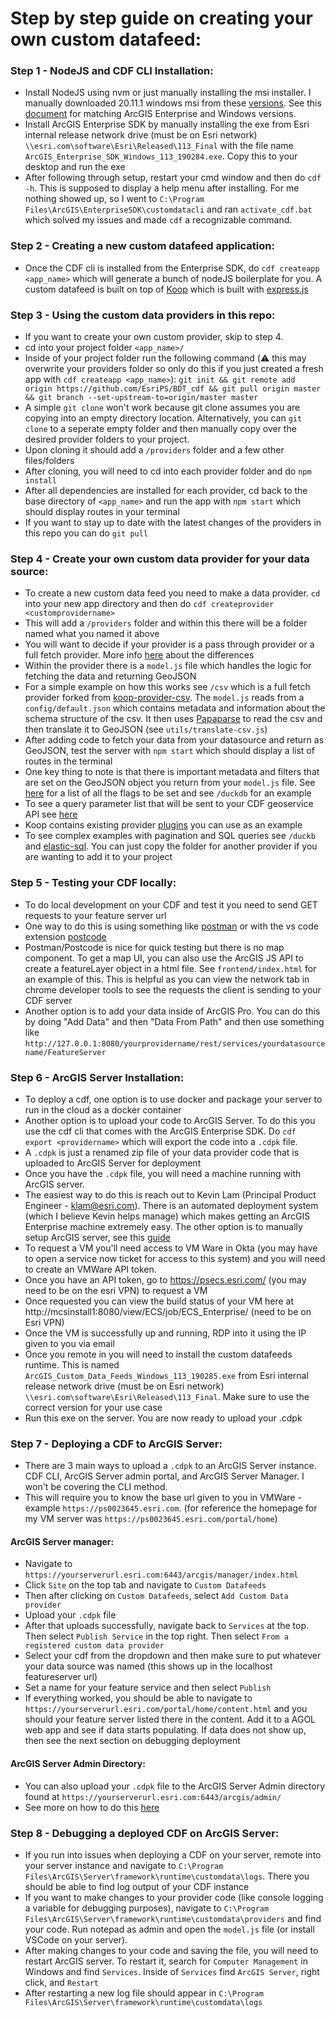 # Step by step guide on creating your own custom datafeed: 
### Step 1 - NodeJS and CDF CLI Installation:
- Install NodeJS using nvm or just manually installing the msi installer. I manually downloaded 20.11.1 windows msi from these [versions](https://nodejs.org/dist/). See this [document](https://developers.arcgis.com/enterprise-sdk/guide/custom-data-feeds/installing-and-configuring-custom-data-feeds/) for matching ArcGIS Enterprise and Windows versions. 
- Install ArcGIS Enterprise SDK by manually installing the exe from Esri internal release network drive (must be on Esri network) `\\esri.com\software\Esri\Released\113_Final` with the file name `ArcGIS_Enterprise_SDK_Windows_113_190284.exe`. Copy this to your desktop and run the exe
- After following through setup, restart your cmd window and then do `cdf -h`. This is supposed to display a help menu after installing. For me nothing showed up, so I went to `C:\Program Files\ArcGIS\EnterpriseSDK\customdatacli` and ran `activate_cdf.bat` which solved my issues and made `cdf` a recognizable command.

### Step 2 - Creating a new custom datafeed application:
- Once the CDF cli is installed from the Enterprise SDK, do `cdf createapp <app_name>` which will generate a bunch of nodeJS boilerplate for you. A custom datafeed is built on top of [Koop](https://koopjs.github.io/docs) which is built with [express.js](https://expressjs.com/)

### Step 3 - Using the custom data providers in this repo: 
- If you want to create your own custom provider, skip to step 4.
- cd into your project folder `<app_name>/`
- Inside of your project folder run the following command (⚠️ this may overwrite your providers folder so only do this if you just created a fresh app with `cdf createapp <app_name>`): 
`git init && git remote add origin https://github.com/EsriPS/BDT_cdf && git pull origin master && git branch --set-upstream-to=origin/master master`
- A simple `git clone` won't work because git clone assumes you are copying into an empty directory location. Alternatively, you can `git clone` to a seperate empty folder and then manually copy over the desired provider folders to your project. 
- Upon cloning it should add a `/providers` folder and a few other files/folders
- After cloning, you will need to cd into each provider folder and do `npm install`
- After all dependencies are installed for each provider, cd back to the base directory of `<app_name>` and run the app with `npm start` which should display routes in your terminal
- If you want to stay up to date with the latest changes of the providers in this repo you can do `git pull` 

### Step 4 - Create your own custom data provider for your data source:
- To create a new custom data feed you need to make a data provider. `cd` into your new app directory and then do `cdf createprovider <customprovidername>`
- This will add a `/providers` folder and within this there will be a folder named what you named it above
- You will want to decide if your provider is a pass through provider or a full fetch provider. More info [here](https://developers.arcgis.com/enterprise-sdk/guide/custom-data-feeds/create-a-custom-data-feed-provider/) about the differences 
- Within the provider there is a `model.js` file which handles the logic for fetching the data and returning GeoJSON 
- For a simple example on how this works see `/csv` which is a full fetch provider forked from [koop-provider-csv](https://github.com/koopjs/koop-provider-csv). The `model.js` reads from a `config/default.json` which contains metadata and information about the schema structure of the csv. It then uses [Papaparse](https://www.papaparse.com/) to read the csv and then translate it to GeoJSON (see `utils/translate-csv.js`)
- After adding code to fetch your data from your datasource and return as GeoJSON, test the server with `npm start` which should display a list of routes in the terminal
- One key thing to note is that there is important metadata and filters that are set on the GeoJSON object you return from your `model.js` file. See [here](https://github.com/koopjs/FeatureServer#featureserverroute) for a list of all the flags to be set and see `/duckdb` for an example
- To see a query parameter list that will be sent to your CDF geoservice API see [here](https://developers.arcgis.com/rest/services-reference/enterprise/query-feature-service-layer/)
- Koop contains existing provider [plugins](https://koopjs.github.io/docs/available-plugins/providers) you can use as an example
- To see complex examples with pagination and SQL queries see `/duckb` and [elastic-sql](https://github.com/koopjs/koop-provider-elastic-sql/tree/main). You can just copy the folder for another provider if you are wanting to add it to your project

### Step 5 - Testing your CDF locally: 
- To do local development on your CDF and test it you need to send GET requests to your feature server url
- One way to do this is using something like [postman](https://www.postman.com/) or with the vs code extension [postcode](https://github.com/rohinivsenthil/postcode)
- Postman/Postcode is nice for quick testing but there is no map component. To get a map UI, you can also use the ArcGIS JS API to create a featureLayer object in a html file. See `frontend/index.html` for an example of this. This is helpful as you can view the network tab in chrome developer tools to see the requests the client is sending to your CDF server
- Another option is to add your data inside of ArcGIS Pro. You can do this by doing "Add Data" and then "Data From Path" and then use something like `http://127.0.0.1:8080/yourprovidername/rest/services/yourdatasourcename/FeatureServer`

### Step 6 - ArcGIS Server Installation: 
- To deploy a cdf, one option is to use docker and package your server to run in the cloud as a docker container
- Another option is to upload your code to ArcGIS Server. To do this you use the cdf cli that comes with the ArcGIS Enterprise SDK. Do `cdf export <providername>` which will export the code into a `.cdpk` file. 
- A `.cdpk` is just a renamed zip file of your data provider code that is uploaded to ArcGIS Server for deployment
- Once you have the `.cdpk` file, you will need a machine running with ArcGIS server.
- The easiest way to do this is reach out to Kevin Lam (Principal Product Engineer - klam@esri.com). There is an automated deployment system (which I believe Kevin helps manage) which makes getting an ArcGIS Enterprise machine extremely easy. The other option is to manually setup ArcGIS server, see this [guide](https://enterprise.arcgis.com/en/server/latest/install/windows/steps-to-get-arcgis-for-server-up-and-running.htm)
- To request a VM you'll need access to VM Ware in Okta (you may have to open a service now ticket for access to this system) and you will need to create an VMWare API token.
- Once you have an API token, go to https://psecs.esri.com/ (you may need to be on the esri VPN) to request a VM
- Once requested you can view the build status of your VM here at http://mcsinstall1:8080/view/ECS/job/ECS_Enterprise/ (need to be on Esri VPN)
- Once the VM is successfully up and running, RDP into it using the IP given to you via email
- Once you remote in you will need to install the custom datafeeds runtime. This is named `ArcGIS_Custom_Data_Feeds_Windows_113_190285.exe` from Esri internal release network drive (must be on Esri network) `\\esri.com\software\Esri\Released\113_Final`. Make sure to use the correct version for your use case
- Run this exe on the server. You are now ready to upload your .cdpk

### Step 7 - Deploying a CDF to ArcGIS Server:
- There are 3 main ways to upload a `.cdpk` to an ArcGIS Server instance. CDF CLI, ArcGIS Server admin portal, and ArcGIS Server Manager. I won't be covering the CLI method.
- This will require you to know the base url given to you in VMWare - example `https://ps0023645.esri.com`. (for reference the homepage for my VM server was `https://ps0023645.esri.com/portal/home`)
#### ArcGIS Server manager: 
- Navigate to `https://yourserverurl.esri.com:6443/arcgis/manager/index.html`
- Click `Site` on the top tab and navigate to `Custom Datafeeds`
- Then after clicking on `Custom Datafeeds`, select `Add Custom Data provider`
- Upload your `.cdpk` file
- After that uploads successfully, navigate back to `Services` at the top. Then select `Publish Service` in the top right. Then select `From a registered custom data provider`
- Select your cdf from the dropdown and then make sure to put whatever your data source was named (this shows up in the localhost featureserver url)
- Set a name for your feature service and then select `Publish`
- If everything worked, you should be able to navigate to `https://yourserverurl.esri.com/portal/home/content.html` and you should your feature server listed there in the content. Add it to a AGOL web app and see if data starts populating. If data does not show up, then see the next section on debugging deployment

#### ArcGIS Server Admin Directory: 
- You can also upload your `.cdpk` file to the ArcGIS Server Admin directory found at `https://yourserverurl.esri.com:6443/arcgis/admin/`
- See more on how to do this [here](https://developers.arcgis.com/enterprise-sdk/guide/custom-data-feeds/register-a-custom-data-provider/)

### Step 8 - Debugging a deployed CDF on ArcGIS Server: 
- If you run into issues when deploying a CDF on your server, remote into your server instance and navigate to `C:\Program Files\ArcGIS\Server\framework\runtime\customdata\logs`. There you should be able to find log output of your CDF instance
- If you want to make changes to your provider code (like console logging a variable for debugging purposes), navigate to `C:\Program Files\ArcGIS\Server\framework\runtime\customdata\providers` and find your code. Run notepad as admin and open the `model.js` file (or install VSCode on your server).
- After making changes to your code and saving the file, you will need to restart ArcGIS server. To restart it, search for `Computer Management` in Windows and find `Services`. Inside of `Services` find `ArcGIS Server`, right click, and `Restart`
- After restarting a new log file should appear in `C:\Program Files\ArcGIS\Server\framework\runtime\customdata\logs`
